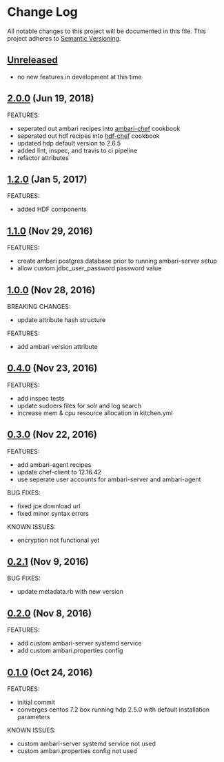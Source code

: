 # Change Log
All notable changes to this project will be documented in this file.
This project adheres to [Semantic Versioning](http://semver.org/).

## [Unreleased](unreleased)

- no new features in development at this time

## [2.0.0](https://github.com/hansohn/hdp-chef/compare/1.2.0...2.0.0) (Jun 19, 2018)

FEATURES:

- seperated out ambari recipes into [ambari-chef](https://github.com/hansohn/ambari-chef) cookbook
- seperated out hdf recipes into [hdf-chef](https://github.com/hansohn/hdf-chef) cookbook
- updated hdp default version to 2.6.5
- added lint, inspec, and travis to ci pipeline
- refactor attributes

## [1.2.0](https://github.com/hansohn/hdp-chef/compare/1.1.0...1.2.0) (Jan 5, 2017)

FEATURES:

- added HDF components

## [1.1.0](https://github.com/hansohn/hdp-chef/compare/1.0.0...1.1.0) (Nov 29, 2016)

FEATURES:

- create ambari postgres database prior to running ambari-server setup
- allow custom jdbc_user_password password value

## [1.0.0](https://github.com/hansohn/hdp-chef/compare/0.4.0...1.0.0) (Nov 28, 2016)

BREAKING CHANGES:

- update attribute hash structure

FEATURES:

- add ambari version attribute

## [0.4.0](https://github.com/hansohn/hdp-chef/compare/0.3.0...0.4.0) (Nov 23, 2016)

FEATURES:

- add inspec tests
- update sudoers files for solr and log search
- increase mem & cpu resource allocation in kitchen.yml

## [0.3.0](https://github.com/hansohn/hdp-chef/compare/0.2.1...0.3.0) (Nov 22, 2016)

FEATURES:

- add ambari-agent recipes
- update chef-client to 12.16.42
- use seperate user accounts for ambari-server and ambari-agent

BUG FIXES:

- fixed jce download url
- fixed minor syntax errors

KNOWN ISSUES:

- encryption not functional yet

## [0.2.1](https://github.com/hansohn/hdp-chef/compare/0.2.0...0.2.1) (Nov 9, 2016)

BUG FIXES:

- update metadata.rb with new version

## [0.2.0](https://github.com/hansohn/hdp-chef/compare/0.1.0...0.2.0) (Nov 8, 2016)

FEATURES:

- add custom ambari-server systemd service
- add custom ambari.properties config

## [0.1.0](https://github.com/hansohn/hdp-chef/compare/0.1.0...0.1.0) (Oct 24, 2016)

FEATURES:

- initial commit
- converges centos 7.2 box running hdp 2.5.0 with default installation parameters

KNOWN ISSUES:

- custom ambari-server systemd service not used
- custom ambari.properties config not used
